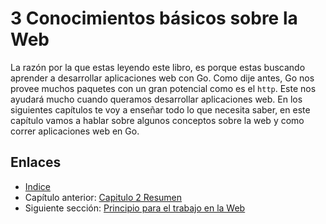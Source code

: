 # 3 Conocimientos básicos sobre la Web

La razón por la que estas leyendo este libro, es porque estas buscando aprender a desarrollar aplicaciones web con Go. Como dije antes, Go nos provee muchos paquetes con un gran potencial como es el `http`. Este nos ayudará mucho cuando queramos desarrollar aplicaciones web. En los siguientes capítulos te voy a enseñar todo lo que necesita saber, en este capítulo vamos a hablar sobre algunos conceptos sobre la web y como correr aplicaciones web en Go.

## Enlaces

- [Indice](preface.md)
- Capítulo anterior: [Capitulo 2 Resumen](02.8.md)
- Siguiente sección: [Principio para el trabajo en la Web](03.1.md)
